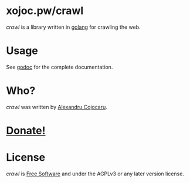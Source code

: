# xojoc.pw/crawl
*crawl* is a library written in [golang](https://golang.org) for crawling the web.

# Usage

See [godoc](https://godoc.org/xojoc.pw/crawl) for the complete documentation.



# Who?
*crawl* was written by [Alexandru Cojocaru](https://xojoc.pw).

# [Donate!](https://xojoc.pw/donate.html)

# License
*crawl* is [Free Software](https://www.gnu.org/philosophy/free-sw.html) and under the AGPLv3 or any later version license.
